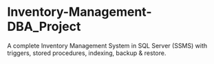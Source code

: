 # Inventory-Management-DBA_Project
A complete Inventory Management System in SQL Server (SSMS) with triggers, stored procedures, indexing, backup &amp; restore.
